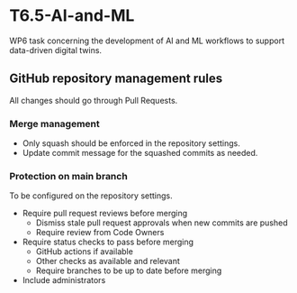 # T6.5-AI-and-ML

WP6 task concerning the development of AI and ML workflows to support data-driven digital twins.

## GitHub repository management rules

All changes should go through Pull Requests.

### Merge management

- Only squash should be enforced in the repository settings.
- Update commit message for the squashed commits as needed.

### Protection on main branch

To be configured on the repository settings.

- Require pull request reviews before merging
  - Dismiss stale pull request approvals when new commits are pushed
  - Require review from Code Owners
- Require status checks to pass before merging
  - GitHub actions if available
  - Other checks as available and relevant
  - Require branches to be up to date before merging
- Include administrators
